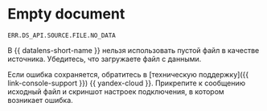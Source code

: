 # Empty document

`ERR.DS_API.SOURCE.FILE.NO_DATA`

В {{ datalens-short-name }} нельзя использовать пустой файл в качестве источника. Убедитесь, что загружаете файл с данными.

Если ошибка сохраняется, обратитесь в [техническую поддержку]({{ link-console-support }}) {{ yandex-cloud }}. Прикрепите к сообщению исходный файл и скриншот настроек подключения, в котором возникает ошибка.